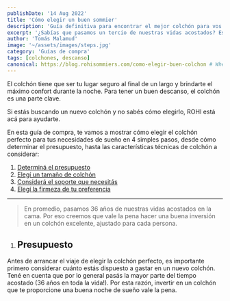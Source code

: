 ```yaml
---
publishDate: '14 Aug 2022'
title: 'Cómo elegir un buen sommier'
description: 'Guía definitiva para encontrar el mejor colchón para vos.'
excerpt: '¿Sabías que pasamos un tercio de nuestras vidas acostados? Esta es la guía definitiva para elegir un colchón ideal para vos, traido de la mano de ROHI Sommiers.'
author: 'Tomás Malamud'
image: '~/assets/images/steps.jpg'
category: 'Guías de compra'
tags: [colchones, descanso]
canonical: https://blog.rohisommiers.com/como-elegir-buen-colchon # When posting content to multiple platforms at the same time (such as this website and Medium) and want to specify the ultimate authority. Remove it to automatically generate canonical
---
```


El colchón tiene que ser tu lugar seguro al final de un largo y brindarte el máximo confort durante la noche. Para tener un buen descanso, el colchón es una parte clave.

Si estás buscando un nuevo colchón y no sabés cómo elegirlo, ROHI está acá para ayudarte.

En esta guía de compra, te vamos a mostrar cómo elegir el colchón perfecto para tus necesidades de sueño en 4 simples pasos, desde cómo determinar el presupuesto, hasta las características técnicas de colchón a considerar:

1. [Determiná el presupuesto](#presupuesto)
2. [Elegí un tamaño de colchón](#tamaño)
3. [Considerá el soporte que necesitás](#soporte)
4. [Elegí la firmeza de tu preferencia](#firmeza)


---

> En promedio, pasamos 36 años de nuestras vidas acostados en la cama. Por eso creemos que vale la pena hacer una buena inversión en un colchón excelente, ajustado para cada persona.

1. ## Presupuesto

Antes de arrancar el viaje de elegir la colchón perfecto, es importante primero considerar cuánto estás dispuesto a gastar en un nuevo colchón. Tené en cuenta que por lo general pasás la mayor parte del tiempo acostado (36 años en toda la vida!). Por esta razón, invertir en un colchón que te proporcione una buena noche de sueño vale la pena.
